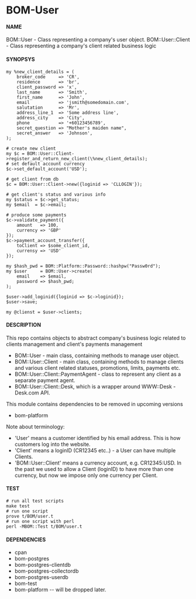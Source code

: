 # BOM-User

#### NAME
BOM::User - Class representing a company's user object.
BOM::User::Client - Class representing a company's client related business logic

#### SYNOPSYS
```
my %new_client_details = (
    broker_code     => 'CR',
    residence       => 'br',
    client_password => 'x',
    last_name       => 'Smith',
    first_name      => 'John',
    email           => 'jsmith@somedomain.com',
    salutation      => 'Mr',
    address_line_1  => 'Some address line',
    address_city    => 'City',
    phone           => '+60123456789',
    secret_question => "Mother's maiden name",
    secret_answer   => 'Johnson',
);

# create new client
my $c = BOM::User::Client->register_and_return_new_client(\%new_client_details);
# set default account currency
$c->set_default_account('USD');

# get client from db
$c = BOM::User::Client->new({loginid => 'CLLOGIN'});

# get client's status and various info
my $status = $c->get_status;
my $email  = $c->email;

# produce some payments
$c->validate_payment({
    amount   => 100,
    currency => 'GBP'
});
$c->payment_account_transfer({
    toClient => $some_client_id,
    currensy => 'USD'
});

my $hash_pwd = BOM::Platform::Password::hashpw("Passw0rd");
my $user     = BOM::User->create(
    email    => $email,
    password => $hash_pwd;
);

$user->add_loginid({loginid => $c->loginid});
$user->save;

my @clienst = $user->clients;

```
#### DESCRIPTION

This repo contains objects to abstract company's business logic related to clients management and client's payments management

* BOM::User - main class, containing methods to manage user object.
* BOM::User::Client - main class, containing methods to manage clients and various client related statuses, promotions, limits, payments etc. 
* BOM::User::Client::PaymentAgent - class to represent any client as a separate payment agent.
* BOM::User::Client::Desk, which is a wrapper around WWW::Desk - Desk.com API.

This module contains dependencies to be removed in upcoming versions
* bom-platform

Note about terminology:

* 'User' means a customer identified by his email address. This is how customers log into the website.
* 'Client' means a loginID (CR12345 etc..) - a User can have multiple Clients.
* 'BOM::User::Client' means a currency account, e.g. CR12345:USD. In the past we used to allow a Client (loginID) to have more than one currency, but now we impose only one currency per Client.

#### TEST
    # run all test scripts
    make test
    # run one script
    prove t/BOM/user.t
    # run one script with perl
    perl -MBOM::Test t/BOM/user.t

#### DEPENDENCIES

* cpan
* bom-postgres
* bom-postgres-clientdb
* bom-postgres-collectordb
* bom-postgres-userdb
* bom-test
* bom-platform -- will be dropped later.

